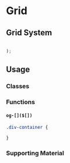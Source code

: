 # Grid

## Grid System

```scss

);
```

## Usage

### Classes

### Functions

#### `og-[]($[])`

```sass
.div-container {

}
```

### Supporting Material
